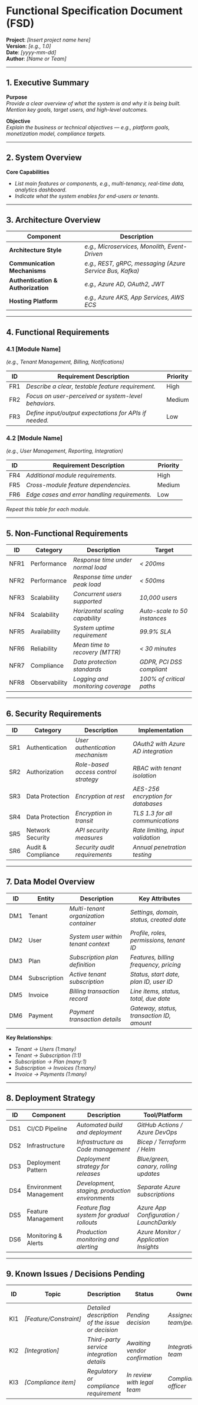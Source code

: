 # Functional Specification Document (FSD)

**Project**: _[Insert project name here]_  
**Version**: _[e.g., 1.0]_  
**Date**: _[yyyy-mm-dd]_  
**Author**: _[Name or Team]_

---

## 1. Executive Summary

**Purpose**  
_Provide a clear overview of what the system is and why it is being built. Mention key goals, target users, and high-level outcomes._

**Objective**  
_Explain the business or technical objectives — e.g., platform goals, monetization model, compliance targets._

---

## 2. System Overview

**Core Capabilities**  
- _List main features or components, e.g., multi-tenancy, real-time data, analytics dashboard._
- _Indicate what the system enables for end-users or tenants._

---

## 3. Architecture Overview

| Component | Description |
|-----------|-------------|
| **Architecture Style** | _e.g., Microservices, Monolith, Event-Driven_ |
| **Communication Mechanisms** | _e.g., REST, gRPC, messaging (Azure Service Bus, Kafka)_ |
| **Authentication & Authorization** | _e.g., Azure AD, OAuth2, JWT_ |
| **Hosting Platform** | _e.g., Azure AKS, App Services, AWS ECS_ |

---

## 4. Functional Requirements

### 4.1 [Module Name]  
_(e.g., Tenant Management, Billing, Notifications)_

| ID   | Requirement Description                               | Priority |
|------|-------------------------------------------------------|----------|
| FR1  | _Describe a clear, testable feature requirement._      | High     |
| FR2  | _Focus on user-perceived or system-level behaviors._   | Medium   |
| FR3  | _Define input/output expectations for APIs if needed._ | Low      |

### 4.2 [Module Name]  
_(e.g., User Management, Reporting, Integration)_

| ID   | Requirement Description                               | Priority |
|------|-------------------------------------------------------|----------|
| FR4  | _Additional module requirements._                      | High     |
| FR5  | _Cross-module feature dependencies._                   | Medium   |
| FR6  | _Edge cases and error handling requirements._          | Low      |

_Repeat this table for each module._

---

## 5. Non-Functional Requirements

| ID   | Category | Description | Target |
|------|----------|-------------|--------|
| NFR1 | Performance | _Response time under normal load_ | _< 200ms_ |
| NFR2 | Performance | _Response time under peak load_ | _< 500ms_ |
| NFR3 | Scalability | _Concurrent users supported_ | _10,000 users_ |
| NFR4 | Scalability | _Horizontal scaling capability_ | _Auto-scale to 50 instances_ |
| NFR5 | Availability | _System uptime requirement_ | _99.9% SLA_ |
| NFR6 | Reliability | _Mean time to recovery (MTTR)_ | _< 30 minutes_ |
| NFR7 | Compliance | _Data protection standards_ | _GDPR, PCI DSS compliant_ |
| NFR8 | Observability | _Logging and monitoring coverage_ | _100% of critical paths_ |

---

## 6. Security Requirements

| ID  | Category | Description | Implementation |
|-----|----------|-------------|----------------|
| SR1 | Authentication | _User authentication mechanism_ | _OAuth2 with Azure AD integration_ |
| SR2 | Authorization | _Role-based access control strategy_ | _RBAC with tenant isolation_ |
| SR3 | Data Protection | _Encryption at rest_ | _AES-256 encryption for databases_ |
| SR4 | Data Protection | _Encryption in transit_ | _TLS 1.3 for all communications_ |
| SR5 | Network Security | _API security measures_ | _Rate limiting, input validation_ |
| SR6 | Audit & Compliance | _Security audit requirements_ | _Annual penetration testing_ |

---

## 7. Data Model Overview

| ID  | Entity | Description | Key Attributes |
|-----|--------|-------------|----------------|
| DM1 | Tenant | _Multi-tenant organization container_ | _Settings, domain, status, created date_ |
| DM2 | User | _System user within tenant context_ | _Profile, roles, permissions, tenant ID_ |
| DM3 | Plan | _Subscription plan definition_ | _Features, billing frequency, pricing_ |
| DM4 | Subscription | _Active tenant subscription_ | _Status, start date, plan ID, user ID_ |
| DM5 | Invoice | _Billing transaction record_ | _Line items, status, total, due date_ |
| DM6 | Payment | _Payment transaction details_ | _Gateway, status, transaction ID, amount_ |

**Key Relationships**:
- _Tenant → Users (1:many)_
- _Tenant → Subscription (1:1)_
- _Subscription → Plan (many:1)_
- _Subscription → Invoices (1:many)_
- _Invoice → Payments (1:many)_

---

## 8. Deployment Strategy

| ID  | Component | Description | Tool/Platform |
|-----|-----------|-------------|---------------|
| DS1 | CI/CD Pipeline | _Automated build and deployment_ | _GitHub Actions / Azure DevOps_ |
| DS2 | Infrastructure | _Infrastructure as Code management_ | _Bicep / Terraform / Helm_ |
| DS3 | Deployment Pattern | _Deployment strategy for releases_ | _Blue/green, canary, rolling updates_ |
| DS4 | Environment Management | _Development, staging, production environments_ | _Separate Azure subscriptions_ |
| DS5 | Feature Management | _Feature flag system for gradual rollouts_ | _Azure App Configuration / LaunchDarkly_ |
| DS6 | Monitoring & Alerts | _Production monitoring and alerting_ | _Azure Monitor / Application Insights_ |

---

## 9. Known Issues / Decisions Pending

| ID | Topic | Description | Status | Owner | Target Date |
|----|-------|-------------|--------|-------|-------------|
| KI1 | _[Feature/Constraint]_ | _Detailed description of the issue or decision_ | _Pending decision_ | _Assigned to team/person_ | _yyyy-mm-dd_ |
| KI2 | _[Integration]_ | _Third-party service integration details_ | _Awaiting vendor confirmation_ | _Integration team_ | _yyyy-mm-dd_ |
| KI3 | _[Compliance item]_ | _Regulatory or compliance requirement_ | _In review with legal team_ | _Compliance officer_ | _yyyy-mm-dd_ |